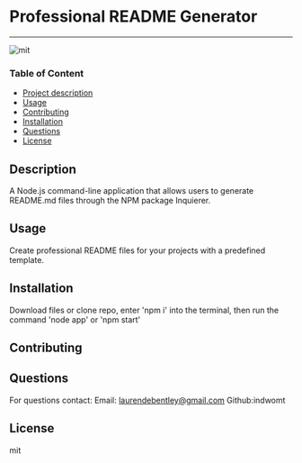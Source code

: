 
#  Professional README Generator

---

![mit](https://img.shields.io/badge/license-mit-green)

### Table of Content
- [Project description](#Description)
- [Usage](#Usage)
- [Contributing](#Contributing)
- [Installation](#Installation)
- [Questions](#Questions)
- [License](#License)

## Description
A Node.js command-line application that allows users to generate README.md files through the NPM package Inquierer. 

## Usage
Create professional README files for your projects with a predefined template.

## Installation
Download files or clone repo, enter 'npm i' into the terminal, then run the command 'node app' or 'npm start'

## Contributing


## Questions 
For questions contact:
Email: laurendebentley@gmail.com
Github:indwomt

## License
mit
        